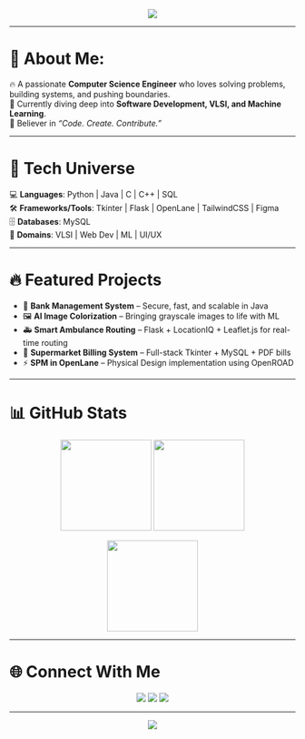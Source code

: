 <!-- PROFILE HEADER -->
<p align="center">
  <img src="https://capsule-render.vercel.app/api?type=waving&color=0:2F80ED,100:56CCF2&height=200&section=header&text=TIRTHA%20NATH&fontSize=60&fontAlign=50&fontColor=ffffff&animation=twinkling"/>
</p>

---

# 💫 About Me:
🔥 A passionate **Computer Science Engineer** who loves solving problems, building systems, and pushing boundaries.  
🎯 Currently diving deep into **Software Development, VLSI, and Machine Learning**.  
🌌 Believer in *“Code. Create. Contribute.”*  

---

# 🚀 Tech Universe  
💻 **Languages**: Python | Java | C | C++ | SQL  
🛠 **Frameworks/Tools**: Tkinter | Flask | OpenLane | TailwindCSS | Figma  
🗄 **Databases**: MySQL  
🔬 **Domains**: VLSI | Web Dev | ML | UI/UX  

---

# 🔥 Featured Projects  
- 🏦 **Bank Management System** – Secure, fast, and scalable in Java  
- 🖼 **AI Image Colorization** – Bringing grayscale images to life with ML  
- 🚑 **Smart Ambulance Routing** – Flask + LocationIQ + Leaflet.js for real-time routing  
- 🧾 **Supermarket Billing System** – Full-stack Tkinter + MySQL + PDF bills  
- ⚡ **SPM in OpenLane** – Physical Design implementation using OpenROAD  

---

# 📊 GitHub Stats  
<p align="center">
  <img src="https://github-readme-stats.vercel.app/api?username=TIRTHANATH20&show_icons=true&theme=radical" height="160px"/>
  <img src="https://github-readme-streak-stats.herokuapp.com/?user=TIRTHANATH20&theme=radical" height="160px"/>
</p>  

<p align="center">
  <img src="https://github-readme-stats.vercel.app/api/top-langs/?username=TIRTHANATH20&layout=compact&theme=radical" height="160px"/>
</p>  

---

# 🌐 Connect With Me  
<p align="center">
  <a href="mailto:tirthanath2006@gmail.com"><img src="https://img.shields.io/badge/Email-D14836?style=for-the-badge&logo=gmail&logoColor=white"/></a>
  <a href="https://github.com/TIRTHANATH20"><img src="https://img.shields.io/badge/GitHub-100000?style=for-the-badge&logo=github&logoColor=white"/></a>
  <a href="https://www.linkedin.com/in/tirthanath"><img src="https://img.shields.io/badge/LinkedIn-0077B5?style=for-the-badge&logo=linkedin&logoColor=white"/></a>
</p>

---

<!-- FOOTER -->
<p align="center">
  <img src="https://capsule-render.vercel.app/api?type=waving&color=0:56CCF2,100:2F80ED&height=120&section=footer"/>
</p>

